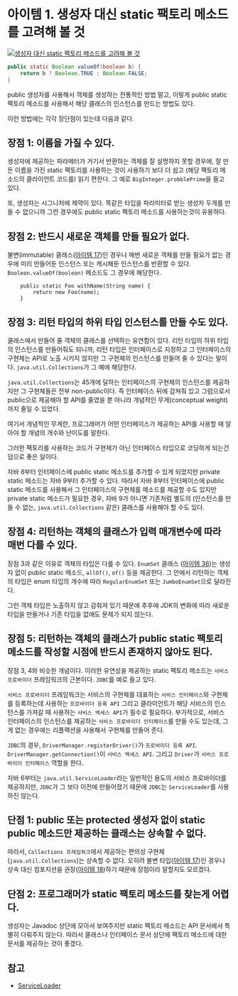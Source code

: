 # 아이템 1. 생성자 대신 static 팩토리 메소드를 고려해 볼 것

[![생성자 대신 static 팩토리 메소드를 고려해 볼 것](https://img.youtube.com/vi/X7RXP6EI-5E/0.jpg)](https://youtu.be/X7RXP6EI-5E)

```java
public static Boolean valueOf(boolean b) {
    return b ? Boolean.TRUE : Boolean.FALSE;
} 
```

public 생성자를 사용해서 객체를 생성하는 전통적인 방법 말고, 이렇게 public static 팩토리 메소드를 사용해서 해당 클래스의 인스턴스를 만드는 방법도 있다.

이런 방법에는 각각 장단점이 있는데 다음과 같다.

## 장점 1: 이름을 가질 수 있다.

생성자에 제공하는 파라메터가 거기서 반환하는 객체를 잘 설명하지 못할 경우에, 잘 만든 이름을 가진 static 팩토리를 사용하는 것이 사용하기 보다 더 쉽고 (해당 팩토리 메소드의 클라이언트 코드를) 읽기 편한다. 그 예로 `BigInteger.probblePrime`을 들고 있다.

또, 생성자는 시그니처에 제약이 있다. 똑같은 타입을 파라미터로 받는 생성자 두개를 만들 수 없으니까 그런 경우에도 public static 팩토리 메소드를 사용하는것이 유용하다.

## 장점 2: 반드시 새로운 객체를 만들 필요가 없다.

불변(immutable) 클래스([아이템 17](item17.md))인 경우나 매번 새로운 객체를 만들 필요가 없는 경우에 미리 만들어둔 인스턴스 또는 캐시해둔 인스턴스를 반환할 수 있다. `Boolean.valueOf(boolean)` 메소드도 그 경우에 해당한다.

```
    public static Foo withName(String name) {
        return new Foo(name);
    }
```
## 장점 3: 리턴 타입의 하위 타입 인스턴스를 만들 수도 있다.

클래스에서 만들어 줄 객체의 클래스를 선택하는 유연함이 있다.
리턴 타입의 하위 타입의 인스턴스를 만들어줘도 되니까, 리턴 타입은 인터페이스로 지정하고 그 인터페이스의 구현체는 API로 노출 시키지 않지만 그 구현체의 인스턴스를 만들어 줄 수 있다는 말이다. `java.util.Collections`가 그 예에 해당한다.

`java.util.Collections`는 45개에 달하는 인터페이스의 구현체의 인스턴스를 제공하지만 그 구현체들은 전부 non-public이다. 즉 인터페이스 뒤에 감쳐줘 있고 그럼으로서 public으로 제공해야 할 API를 줄였을 뿐 아니라 개념적인 무게(conceptual weight)까지 줄일 수 있었다.

여기서 개념적인 무게란, 프로그래머가 어떤 인터페이스가 제공하는 API를 사용할 때 알아야 할 개념의 개수와 난이도를 말한다.

그러한 팩토리를 사용하는 코드가 구현체가 아닌 인터페이스 타입으로 코딩하게 되는건 덤으로 좋은 일이다.

자바 8부터  인터페이스에 public static 메소드를 추가할 수 있게 되었지만 private static 메소드는 자바 9부터 추가할 수 있다. 따라서 자바 8부터 인터페이스에 public static 메소드를 사용해서 그 인터페이스의 구현체를 메소드를 제공할 수도 있지만 private static 메소드가 필요한 경우, 자바 9가 아니면 기존처럼 별도의 (인스턴스를 만들 수 없는, `java.util.Collections` 같은) 클래스를 사용해야 할 수도 있다. 

## 장점 4: 리턴하는 객체의 클래스가 입력 매개변수에 따라 매번 다를 수 있다.

장점 3과 같은 이유로 객체의 타입은 다를 수 있다. `EnumSet` 클래스 ([아이템 36](item36.md))는 생성자 없이 public static 메소드, `allOf()`, `of()` 등을 제공한다. 그 안에서 리턴하는 객체의 타입은 enum 타입의 개수에 따라 `RegularEnumSet` 또는 `JumboEnumSet`으로 달라진다.

그런 객체 타입은 노출하지 않고 감춰져 있기 때문에 추후에 JDK의 변화에 따라 새로운 타입을 만들거나 기존 타입을 없애도 문제가 되지 않는다.

## 장점 5: 리턴하는 객체의 클래스가 public static 팩토리 메소드를 작성할 시점에 반드시 존재하지 않아도 된다.

장점 3, 4와 비슷한 개념이다. 이러한 유연성을 제공하는 static 팩토리 메소드는 `서비스 프로바이더` 프레임워크의 근본이다. `JDBC`를 예로 들고 있다.

`서비스 프로바이더` 프레임워크는 서비스의 구현체를 대표하는 `서비스 인터페이스`와 구현체를 등록하는데 사용하는 `프로바이더 등록 API` 그리고 클라이언트가 해당 서비스의 인스턴스를 가져갈 때 사용하는 `서비스 엑세스 API`가 필수로 필요하다. 부가적으로, 서비스 인터페이스의 인스턴스를 제공하는 `서비스 프로바이더 인터페이스`를 만들 수도 있는데, 그게 없는 경우에는 리플랙션을 사용해서 구현체를 만들어 준다.

`JDBC`의 경우, `DriverManager.registerDriver()`가 `프로바이더 등록 API`. `DriverManager.getConnection()`이 `서비스 엑세스 API`. 그리고 `Driver`가 `서비스 프로바이더 인터페이스` 역할을 한다.

자바 6부터는 `java.util.ServiceLoader`라는 일반적인 용도의 서비스 프로바이더를 제공하지만, `JDBC`가 그 보다 이전에 만들어졌기 때문에 `JDBC`는 `ServiceLoader`를 사용하진 않는다.

## 단점 1: public 또는 protected 생성자 없이 static public 메소드만 제공하는 클래스는 상속할 수 없다.

따라서, `Collections 프레임워크`에서 제공하는 편의성 구현체(`java.util.Collections`)는 상속할 수 없다. 오히려 불변 타입([아이템 17](item17.md))인 경우나 상속 대신 컴포지션을 권장([아이템 18](item18.md))하기 때문에 장점이라 말할지도 모르겠다.

## 단점 2: 프로그래머가 static 팩토리 메소드를 찾는게 어렵다.

생성자는 Javadoc 상단에 모아서 보여주지만 static 팩토리 메소드는 API 문서에서 특별히 다뤄주지 않는다. 따라서 클래스나 인터페이스 문서 상단에 팩토리 메소드에 대한 문서를 제공하는 것이 좋겠다.

## 참고

* [ServiceLoader](https://docs.oracle.com/javase/9/docs/api/java/util/ServiceLoader.html)
